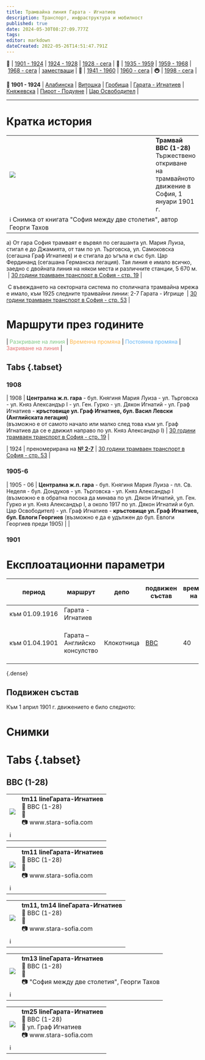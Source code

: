 ```yaml
---
title: Трамвайна линия Гарата - Игнатиев
description: Транспорт, инфраструктура и мобилност
published: true
date: 2024-05-30T08:27:09.777Z
tags: 
editor: markdown
dateCreated: 2022-05-26T14:51:47.791Z
---
```


🚋 | [1901 - 1924](/bg/public-transport/tram-routes-1901-1924) | [1924 - 1928](/bg/public-transport/tram-routes-1924-1928) | [1928 - сега](/bg/public-transport/tram-routes-1928-sega) | 🚌 | [1935 - 1959](/bg/public-transport/bus-routes-1935-1959) | [1959 - 1968](/bg/public-transport/bus-routes-1959-1968) | [1968 - сега](/bg/public-transport/bus-routes-1968-sega) | [заместващи](/bg/public-transport/bus-routes-replacement-services) | 🚎 | [1941 - 1960](/bg/public-transport/trolleybus-routes-1941-1960) | [1960 - сега](/bg/public-transport/trolleybus-routes-1960-sega) | 🚇 | [1998 - сега](/bg/public-transport/metro-routes) |

**🚋 1901 - 1924** | [Алабинска](/bg/public-transport/tram-routes-1901-1924/Alabinska) | [Витошка](/bg/public-transport/tram-routes-1901-1924/Vitoshka) | [Гробища](/bg/public-transport/tram-routes-1901-1924/Grobishta) | [Гарата - Игнатиев](/bg/public-transport/tram-routes-1901-1924/Garata-Igantiev) | [Княжевска](/bg/public-transport/tram-routes-1901-1924/Kniajevska) | [Пирот - Подуяне](/bg/public-transport/tram-routes-1901-1924/Pirot-Poduiane) | [Цар Освободител](/bg/public-transport/tram-routes-1901-1924/Tsar-Osvoboditel) |

---

# Кратка история

<table style="width:100%">
  <tr>
    <td style="width:400px"><img src="https://drive.google.com/uc?id=1Nfo0SrOXa127vXwxcXzulqX2_uc3lP0d"></td>
    <td><b>Трамвай BBC (1-28)</b><br>Тържествено откриване на трамвайното движение в София, 1 януари 1901 г.</td>
  </tr>
  <td colspan=2 >ℹ️ Снимка от книгата "София между две столетия", автор Георги Тахов</td>
</table>

а) От гара София трамваят е вървял по сегашанта ул. Мария Луиза, стигал е до Джамията, от там по ул. Търговска, ул. Самоковска (сегашна Граф Игнатиев) и е стигала до ъгъла и със бул. Цар Фердинанд (сегашана Германска легация). Тая линия е имало всичко, заедно с двойната линия на някои места и различните станции, 5 670 м.  | [30 години трамваен транспорт в София - стр. 19](http://trinmo.org/bg/literature/anniversary/1930-30-years-trams-in-sofia#ii-%D0%B5%D0%BB%D0%B5%D0%BA%D1%82%D1%80%D0%B8%D1%87%D0%B5%D1%81%D1%82%D0%B2%D0%BE-%D0%B8-%D1%82%D1%80%D0%B0%D0%BC%D0%B2%D0%B0%D0%B8) |

 С въвеждането на секторната система по столичната трамвайна мрежа е имало, към 1925 следните трамвайни линии: 2-7 Гарата - Игрище  | [30 години трамваен транспорт в София - стр. 53](http://trinmo.org/bg/literature/anniversary/1930-30-years-trams-in-sofia#viii-%D1%81%D0%BB%D1%83%D0%B6%D0%B1%D0%B0-%D0%B4%D0%B2%D0%B8%D0%B6%D0%B5%D0%BD%D0%B8%D0%B5) |

# Маршрути през годините
| <span style="color:#81C784">Разкриване на линия</span> | <span style="color:#FFB74D">Временна промяна</span> | <span style="color:#64B5F6">Постоянна промяна</span> | <span style="color:#E57373">Закриване на линия</span> |

## Tabs {.tabset}

### 1908
| 1908 | **Централна ж.п. гара** - бул. Княгиня Мария Луиза - ул. Търговска - ул. Княз Александър I - ул. Ген. Гурко - ул. Дякон Игнатий - ул. Граф Игнатиев - **кръстовище ул. Граф Игнатиев, бул. Васил Левски (Английската легация)**  <br>(възможно е от самото начало или малко след това към ул. Граф Игнатиев да се е движил направо по ул. Княз Александър I) | [30 години трамваен транспорт в София - стр. 19](http://trinmo.org/bg/literature/anniversary/1930-30-years-trams-in-sofia#ii-%D0%B5%D0%BB%D0%B5%D0%BA%D1%82%D1%80%D0%B8%D1%87%D0%B5%D1%81%D1%82%D0%B2%D0%BE-%D0%B8-%D1%82%D1%80%D0%B0%D0%BC%D0%B2%D0%B0%D0%B8) |

| 1924 | преномерирана на [**№ 2-7**](http://trinmo.org/bg/public-transport/tram-routes-1924-1928#%D1%82%D1%80%D0%B0%D0%BC%D0%B2%D0%B0%D0%B9%D0%BD%D0%B0-%D0%BB%D0%B8%D0%BD%D0%B8%D1%8F-2-7) | [30 години трамваен транспорт в София - стр. 53](http://trinmo.org/bg/literature/anniversary/1930-30-years-trams-in-sofia#viii-%D1%81%D0%BB%D1%83%D0%B6%D0%B1%D0%B0-%D0%B4%D0%B2%D0%B8%D0%B6%D0%B5%D0%BD%D0%B8%D0%B5) |

### 1905-6

| 1905 - 06 | **Централна ж.п. гара** - бул. Княгиня Мария Луиза - пл. Св. Неделя - бул. Дондуков - ул. Търговска - ул. Княз Александър I (възможно е в обратна посока да минава по ул. Дякон Игнатий, ул. Ген. Гурко и ул. Княз Александър I, а около 1917 по ул. Дякон Игнатий и бул. Цар Освободител) - ул. Граф Игнатиев - **кръстовище ул. Граф Игнатиев, бул. Евлоги Георгиев** (възможно е да е удължен до бул. Евлоги Георгиев преди 1905) |     |

### 1901

# Експлоатационни параметри

| период | маршрут | депо | подвижен  <br>състав | времетраене  <br>на курса | интервали на  <br>движение | брой коли | източник |
| --- | --- | --- | --- | --- | --- | --- | --- |
| към 01.09.1916 | Гарата - Игнатиев |     |     |     |     | 5 коли / 5 ремаркета |     |
| към 01.04.1901 | Гарата – Английско консулство | Клокотница | [BBC](/bg/public-transport/fleet-list/1901-BBC-1-28) | 40  | 18 трамвая на час | 6 коли (без ремаркета) | [30 години трамваен транспорт в София - стр. 20](http://trinmo.org/bg/literature/anniversary/1930-30-years-trams-in-sofia#ii-%D0%B5%D0%BB%D0%B5%D0%BA%D1%82%D1%80%D0%B8%D1%87%D0%B5%D1%81%D1%82%D0%B2%D0%BE-%D0%B8-%D1%82%D1%80%D0%B0%D0%BC%D0%B2%D0%B0%D0%B8) |
{.dense}

## **Подвижен състав**

Към 1 април 1901 г. движението е било следното:

# Снимки
  
# Tabs {.tabset}

## BBC (1-28)
 <!--следващ пост--> 
<div class="table-responsive"><table style="width:100%"><tr>
<td><img src="http://46.10.181.183:1518/trinmo/gallery/stara-sofia/tm11-linegarata-ignatiev-(1).jpg"></td>
<td><b>tm11 lineГарата-Игнатиев </b><br> 🚋 BBC (1-28) <a href="/bg/public-transport/fleet-list/1901-BBC-1-28"></a> <br>📌  <br> 📷 www.stara-sofia.com</td></tr>
  <td colspan=2 >ℹ️ </td></table></div>   
  
 <!--следващ пост--> 
<div class="table-responsive"><table style="width:100%"><tr>
<td><img src="http://46.10.181.183:1518/trinmo/gallery/stara-sofia/tm11-linegarata-ignatiev.jpg"></td>
<td><b>tm11 lineГарата-Игнатиев </b><br> 🚋 BBC (1-28) <a href="/bg/public-transport/fleet-list/1901-BBC-1-28"></a> <br>📌  <br> 📷 www.stara-sofia.com</td></tr>
  <td colspan=2 >ℹ️ </td></table></div>   
  
 <!--следващ пост--> 
<div class="table-responsive"><table style="width:100%"><tr>
<td><img src="http://46.10.181.183:1518/trinmo/gallery/stara-sofia/tm11-tm14-linegarata-ignatiev.jpg"></td>
<td><b>tm11, tm14 lineГарата-Игнатиев </b><br> 🚋 BBC (1-28) <a href="/bg/public-transport/fleet-list/1901-BBC-1-28"></a> <br>📌  <br> 📷 www.stara-sofia.com</td></tr>
  <td colspan=2 >ℹ️ </td></table></div>   
  
  <!--следващ пост--> 
<div class="table-responsive"><table style="width:100%"><tr>
<td><img src="http://46.10.181.183:1518/trinmo/gallery/unknown/historic/tm13%20linegarata-ginatiev.jpg"></td>
<td><b>tm13 lineГарата-Игнатиев </b><br> 🚋 BBC (1-28) <a href="/bg/public-transport/fleet-list/1901-BBC-1-28"></a> <br>📌  <br> 📷 "София между две столетия", Георги Тахов</td></tr>
  <td colspan=2 >ℹ️ </td></table></div>   
  
 
 <!--следващ пост--> 
<div class="table-responsive"><table style="width:100%"><tr>
<td><img src="http://46.10.181.183:1518/trinmo/gallery/stara-sofia/tm25-graf-ignatiev.jpg"></td>
<td><b>tm25 lineГарата-Игнатиев </b><br> 🚋 BBC (1-28) <a href="/bg/public-transport/fleet-list/1901-BBC-1-28"></a> <br>📌 ул. Граф Игнатиев <br> 📷 www.stara-sofia.com</td></tr>
  <td colspan=2 >ℹ️ </td></table></div>   
  